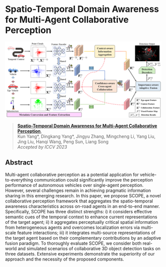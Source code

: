 # Spatio-Temporal Domain Awareness for Multi-Agent Collaborative Perception

![](figures/arc_v2.png)

> [**Spatio-Temporal Domain Awareness for Multi-Agent Collaborative Perception**](https://arxiv.org/pdf/2307.13929.pdf),            
> Kun Yang\*, Dingkang Yang\*, Jingyu Zhang, Mingcheng Li, Yang Liu, Jing Liu, Hanqi Wang, Peng Sun, Liang Song \
> *Accepted by ICCV 2023*

## Abstract

Multi-agent collaborative perception as a potential application for vehicle-to-everything communication could significantly improve the perception performance of autonomous vehicles over single-agent perception. However, several challenges remain in achieving pragmatic information sharing in this emerging research. In this paper, we propose SCOPE, a novel collaborative perception framework that aggregates the spatio-temporal awareness characteristics across on-road agents in an end-to-end manner. Specifically, SCOPE has three distinct strengths: i) it considers effective semantic cues of the temporal context to enhance current representations of the target agent; ii) it aggregates perceptually critical spatial information from heterogeneous agents and overcomes localization errors via multi-scale feature interactions; iii) it integrates multi-source representations of the target agent based on their complementary contributions by an adaptive fusion paradigm. To thoroughly evaluate SCOPE, we consider both real-world and simulated scenarios of collaborative 3D object detection tasks on three datasets. Extensive experiments demonstrate the superiority of our approach and the necessity of the proposed components.
